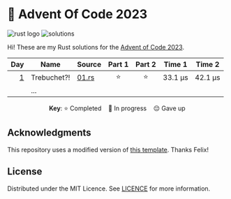 # 🎄 Advent Of Code 2023

![rust logo][rust-badge] ![solutions][solutions-badge]

Hi! These are my Rust solutions for the [Advent of Code 2023][advent-of-code].

<div align="center">

|      Day | Name        | Source       | Part 1 | Part 2 | Time 1  | Time 2  |
| -------: | ----------- | ------------ | :----: | :----: | :-----: | :-----: |
| [1][p01] | Trebuchet?! | [01.rs][s01] |   ⭐   |   ⭐   | 33.1 µs | 42.1 µs |
|          | ...         |              |        |        |         |         |

**Key**: ⭐ Completed &nbsp;&nbsp; 🎁 In progress &nbsp;&nbsp; 😔 Gave up

</div>

## Acknowledgments

This repository uses a modified version of [this template][template]. Thanks Felix!

## License

Distributed under the MIT Licence. See [LICENCE](LICENCE) for more information.

[rust-badge]: https://img.shields.io/badge/Rust-d55826?logo=rust&style=for-the-badge
[solutions-badge]: https://img.shields.io/badge/solutions-2/50-brightgreen?logo=star&style=for-the-badge
[advent-of-code]: https://adventofcode.com/
[rust]: https://www.rust-lang.org/
[template]: https://github.com/fspoettel/advent-of-code-rust
[p01]: https://adventofcode.com/2023/day/1
[s01]: src/bin/01.rs
